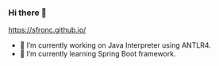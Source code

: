 ### Hi there 👋

<!--**SFronc/SFronc** is a ✨ _special_ ✨ repository because its `README.md` (this file) appears on your GitHub profile.-->

https://sfronc.github.io/  


- 🔭 I’m currently working on Java Interpreter using ANTLR4.
- 🌱 I’m currently learning Spring Boot framework.
<!--- 👯 I’m looking to collaborate on ...
- 🤔 I’m looking for help with ...
- 💬 Ask me about ...
- 📫 How to reach me: ...
- 😄 Pronouns: ...
- ⚡ Fun fact: ...
-->
